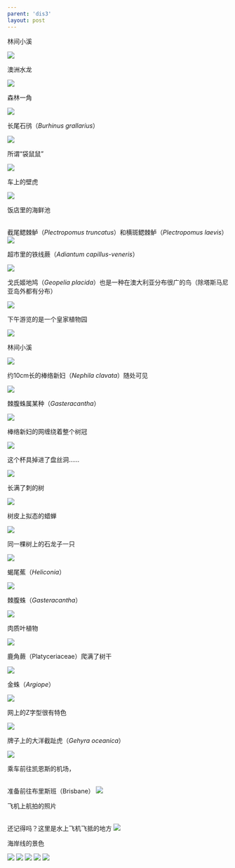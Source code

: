 ```yaml
---
parent: 'dis3'
layout: post
---
```

林间小溪

<img class='disc' src='https://i.postimg.cc/MHfBzXrF/273.jpg'>

澳洲水龙

<img class='disc' src='https://i.postimg.cc/50Rvc8pz/274.jpg'>

森林一角

<img class='disc' src='https://i.postimg.cc/kDrbG90X/275.jpg'>

长尾石鸻（<i>Burhinus grallarius</i>）

<img class='disc' src='https://i.postimg.cc/K820sy12/276.jpg'>

所谓“袋鼠鼠”

<img class='disc' src='https://i.postimg.cc/nVNRBmZM/277.jpg'>

车上的壁虎

<img class='disc' src='https://i.postimg.cc/NGKCK43W/278.jpg'>

饭店里的海鲜池

<br>
截尾鳃棘鲈（<i>Plectropomus truncatus</i>）和横斑鳃棘鲈（<i>Plectropomus laevis</i>）

<img class='disc' src='https://i.postimg.cc/yY9fPNYj/279.jpg'>

超市里的铁线蕨（<i>Adiantum capillus-veneris</i>）

<img class='disc' src='https://i.postimg.cc/yN6vsXhp/281.jpg'>

戈氏姬地鸠（<i>Geopelia placida</i>）也是一种在澳大利亚分布很广的鸟（除塔斯马尼亚岛外都有分布）

<img class='disc' src='https://i.postimg.cc/wBWFvy0q/282.jpg'>

下午游览的是一个皇家植物园

<img class='disc' src='https://i.postimg.cc/4dmPhfSz/283.jpg'>

林间小溪

<img class='disc' src='https://i.postimg.cc/4dq56DDj/284.jpg'>

约10cm长的棒络新妇（<i>Nephila clavata</i>）随处可见

<img class='disc' src='https://i.postimg.cc/2yWx2Hmy/285.jpg'>

棘腹蛛属某种（<i>Gasteracantha</i>）

<img class='disc' src='https://i.postimg.cc/fWS5zbXs/286.jpg'>

棒络新妇的网缠绕着整个树冠

<img class='disc' src='https://i.postimg.cc/c4qhrNMn/287.jpg'>

这个杯具掉进了盘丝洞……

<img class='disc' src='https://i.postimg.cc/vZbvtLK8/288.jpg'>

长满了刺的树

<img class='disc' src='https://i.postimg.cc/dt8BCS4S/289.jpg'>

树皮上拟态的蜡蝉

<img class='disc' src='https://i.postimg.cc/T30J758V/290.jpg'>

同一棵树上的石龙子一只

<img class='disc' src='https://i.postimg.cc/zffS9D59/291.jpg'>

蝎尾蕉（<i>Heliconia</i>）

<img class='disc' src='https://i.postimg.cc/76G1ZB59/292.jpg'>

棘腹蛛（<i>Gasteracantha</i>）

<img class='disc' src='https://i.postimg.cc/SKt7q0xj/293.jpg'>

肉质叶植物

<img class='disc' src='https://i.postimg.cc/rs5SSKCt/294.jpg'>

鹿角蕨（Platyceriaceae）爬满了树干

<img class='disc' src='https://i.postimg.cc/TYqV153z/295.jpg'>

金蛛（<i>Argiope</i>）

<img class='disc' src='https://i.postimg.cc/pTwfhD8H/296.jpg'>

网上的Z字型很有特色

<img class='disc' src='https://i.postimg.cc/bYnHXBcN/297.jpg'>

牌子上的大洋截趾虎（<i>Gehyra oceanica</i>）

<img class='disc' src='https://i.postimg.cc/28fdC7rd/298.jpg'>

乘车前往凯恩斯的机场，

<br>
准备前往布里斯班（Brisbane）

<img class='disc' src='https://i.postimg.cc/7627kfRQ/299.jpg'>

飞机上航拍的照片

<br>
还记得吗？这里是水上飞机飞抵的地方

<img class='disc' src='https://i.postimg.cc/FHrjLFf7/300.jpg'>

海岸线的景色

<img class='disc' src='https://i.postimg.cc/wBPJZhwm/301.jpg'>

<img class='disc' src='https://i.postimg.cc/Mp91bkRt/302.jpg'>

<img class='disc' src='https://i.postimg.cc/R0qKgPLm/303.jpg'>

<img class='disc' src='https://i.postimg.cc/ZnzNKJtY/304.jpg'>

<img class='disc' src='https://i.postimg.cc/j267DBtH/305.jpg'>
